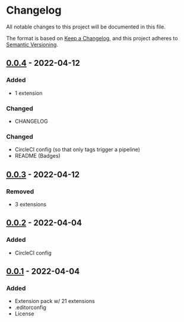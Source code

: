 # Changelog

<!-- https://github.com/DavidAnson/markdownlint#rules--aliases-->
<!-- markdownlint-disable MD022 MD024 MD032 -->

All notable changes to this project will be documented in this file.

The format is based on [Keep a Changelog](https://keepachangelog.com/en/1.0.0/),
and this project adheres to [Semantic Versioning](https://semver.org/spec/v2.0.0.html).

<!--
## [Unreleased] - YYYY-MM-DD
### Added
### Changed
### Removed
### Fixed
-->

## [0.0.4] - 2022-04-12
### Added
- 1 extension
### Changed
- CHANGELOG
### Changed
- CircleCI config (so that only tags trigger a pipeline)
- README (Badges)

## [0.0.3] - 2022-04-12
### Removed
- 3 extensions

## [0.0.2] - 2022-04-04
### Added
- CircleCI config

## [0.0.1] - 2022-04-04
### Added
- Extension pack w/ 21 extensions
- .editorconfig
- License

<!-- [Unreleased]: https://github.com/NdagiStanley/essentials-ext-pack/compare/v0.0.4...HEAD -->
[0.0.4]: https://github.com/NdagiStanley/essentials-ext-pack/compare/v0.0.3...v0.0.4
[0.0.3]: https://github.com/NdagiStanley/essentials-ext-pack/compare/v0.0.2...v0.0.3
[0.0.2]: https://github.com/NdagiStanley/essentials-ext-pack/compare/v0.0.1...v0.0.2
[0.0.1]: https://github.com/NdagiStanley/essentials-ext-pack/releases/tag/v0.0.1
